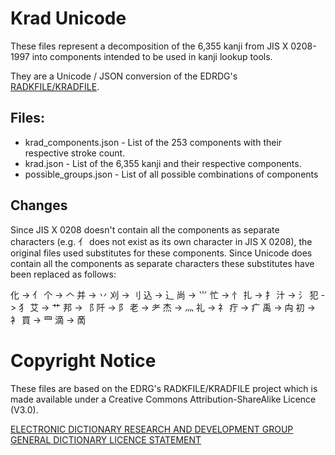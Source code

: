 # Krad Unicode

These files represent a decomposition of the 6,355 kanji from JIS X 0208-1997 into components intended to be used in kanji lookup tools.

They are a Unicode / JSON conversion of the EDRDG's [RADKFILE/KRADFILE](https://www.edrdg.org/krad/kradinf.html).

## Files:
- krad_components.json - List of the 253 components with their respective stroke count.
- krad.json - List of the 6,355 kanji and their respective components.
- possible_groups.json - List of all possible combinations of components 

## Changes

Since JIS X 0208 doesn't contain all the components as separate characters (e.g. ⺅ does not exist as its own character in JIS X 0208), the original files used substitutes for these components. Since Unicode does contain all the components as separate characters these substitutes have been replaced as follows:

化 -> ⺅
个 -> 𠆢
并 -> 丷
刈 -> ⺉
込 -> ⻌
尚 -> ⺌
忙 -> ⺖
扎 -> ⺘
汁 -> ⺡
犯 -> ⺨
艾 -> ⺾
邦 -> ⻏
阡 -> ⻖
老 -> ⺹
杰 -> ⺣
礼 -> ⺭
疔 -> 疒
禹 -> 禸
初 -> ⻂
買 -> ⺲
滴 -> 啇

# Copyright Notice
These files are based on the EDRG's RADKFILE/KRADFILE project which is made available under a Creative Commons Attribution-ShareAlike Licence (V3.0).

[ELECTRONIC DICTIONARY RESEARCH AND DEVELOPMENT GROUP GENERAL DICTIONARY LICENCE STATEMENT](https://www.edrdg.org/edrdg/licence.html)
